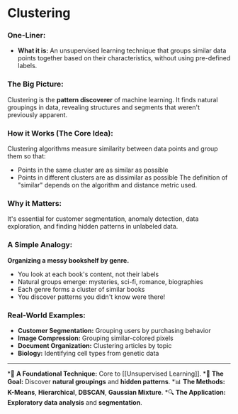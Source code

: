 # Clustering

### One-Liner:
*   **What it is:** An unsupervised learning technique that groups similar data points together based on their characteristics, without using pre-defined labels.

### The Big Picture:
Clustering is the **pattern discoverer** of machine learning. It finds natural groupings in data, revealing structures and segments that weren't previously apparent.

### How it Works (The Core Idea):
Clustering algorithms measure similarity between data points and group them so that:
- Points in the same cluster are as similar as possible
- Points in different clusters are as dissimilar as possible
The definition of "similar" depends on the algorithm and distance metric used.

### Why it Matters:
It's essential for customer segmentation, anomaly detection, data exploration, and finding hidden patterns in unlabeled data.

### A Simple Analogy:
**Organizing a messy bookshelf by genre.**
*   You look at each book's content, not their labels
*   Natural groups emerge: mysteries, sci-fi, romance, biographies
*   Each genre forms a cluster of similar books
*   You discover patterns you didn't know were there!

### Real-World Examples:
*   **Customer Segmentation:** Grouping users by purchasing behavior
*   **Image Compression:** Grouping similar-colored pixels
*   **Document Organization:** Clustering articles by topic
*   **Biology:** Identifying cell types from genetic data

---
*🌳 **A Foundational Technique:** Core to [[Unsupervised Learning]].
*🎯 **The Goal:** Discover **natural groupings** and **hidden patterns**.
*📊 **The Methods:** **K-Means**, **Hierarchical**, **DBSCAN**, **Gaussian Mixture**.
*🔍 **The Application:** **Exploratory data analysis** and **segmentation**.
